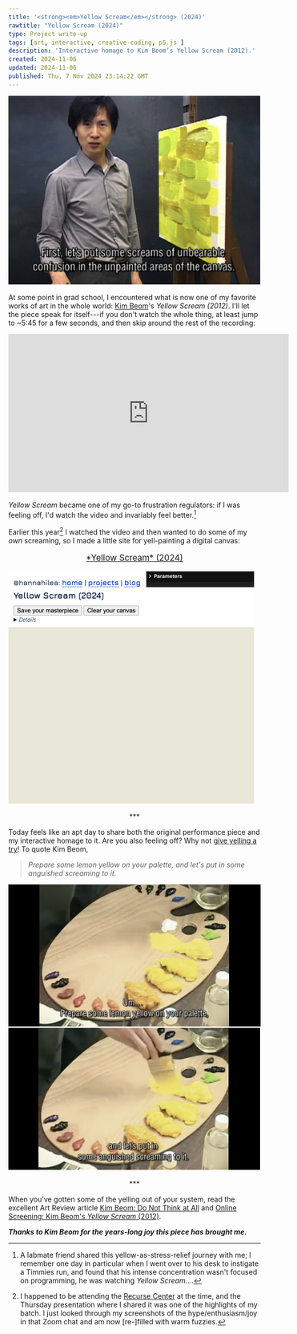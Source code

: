 ```yaml
---
title: '<strong><em>Yellow Scream</em></strong> (2024)'
rawtitle: "Yellow Scream (2024)"
type: Project write-up
tags: [art, interactive, creative-coding, p5.js ]
description: 'Interactive homage to Kim Beom’s Yellow Scream (2012).'
created: 2024-11-06
updated: 2024-11-06
published: Thu, 7 Nov 2024 23:14:22 GMT
---
```


![Screenshot of artist in front of yellow-painted canvas with caption "First let's put some screams of unbearable confusion in the unpainted areas of the canvas"](./assets/still-1.png)

At some point in grad school, I encountered what is now one of my favorite works of art in the whole world: [Kim Beom](https://en.wikipedia.org/wiki/Kim_Beom)'s *Yellow Scream (2012)*. I'll let the piece speak for itself---if you don't watch the whole thing, at least jump to ~5:45 for a few seconds, and then skip around the rest of the recording:

<div class="centered-children">
<iframe width="560" height="315" src="https://www.youtube.com/embed/xesGkxslveo?si=b5BC9ABXSTms5J4S" title="YouTube video player" frameborder="0" allow="accelerometer; autoplay; clipboard-write; encrypted-media; gyroscope; picture-in-picture; web-share" referrerpolicy="strict-origin-when-cross-origin" allowfullscreen></iframe>
</div>

*Yellow Scream* became one of my go-to frustration regulators: if I was feeling off, I'd watch the video and invariably feel better.[^greg] 

Earlier this year[^rc] I watched the video and then wanted to do some of my *own* screaming, so I made a little site for yell-painting a digital canvas:

<p style="font-size:larger; text-align:center"><a href="../../projects/yellow-scream/">*Yellow Scream* (2024)</a></p>

<a href="../../projects/yellow-scream/">![Animated screenshot of digital painting on canvas](./assets/yellow.gif)</a>


<p style="text-align: center">***</p>

Today feels like an apt day to share both the original performance piece and my interactive homage to it.
Are you also feeling off? Why not [give yelling a try]("../../projects/yellow-scream/")! To quote Kim Beom, 

> *Prepare some lemon yellow on your palette, and let's put in some anguished screaming to it.*

![Screenshot of palette with caption "Prepare some lemon yellow on your palette"](./assets/still-2.png)
![Screenshot of palette with caption "and let's put in some anguished screaming to it"](./assets/still-3.png)

[^greg]: A labmate friend shared this yellow-as-stress-relief journey with me; I remember one day in particular when I went over to his desk to instigate a Timmies run, and found that his intense concentration wasn't focused on programming, he was watching *Yellow Scream*....

[^rc]: I happened to be attending the [Recurse Center](http://www.recurse.com/) at the time, and the Thursday presentation where I shared it was one of the highlights of my batch. I just looked through my screenshots of the hype/enthusiasm/joy in that Zoom chat and am now [re-]filled with warm fuzzies.

<p style="text-align: center">***</p>

When you've gotten some of the yelling out of your system, read the excellent Art Review article [Kim Beom: Do Not Think at All](https://artreview.com/kim-beom-do-not-think-at-all/) and [Online Screening: Kim Beom's *Yellow Scream* (2012)](https://walkerart.org/magazine/now-streaming-kim-beoms-yellow-scream-2012/).

***Thanks to Kim Beom for the years-long joy this piece has brought me.***
